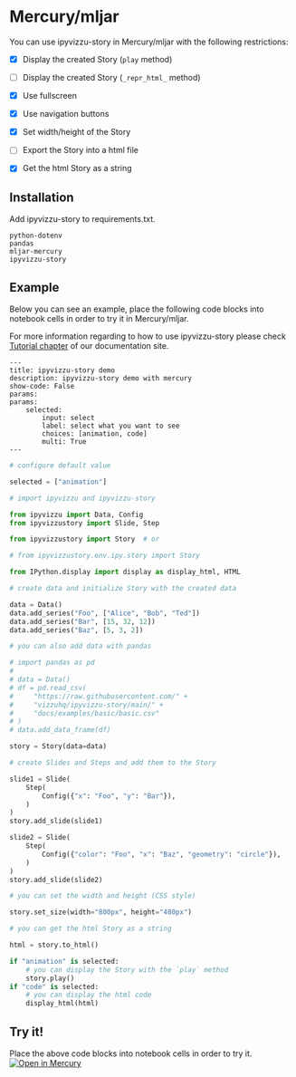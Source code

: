 # Mercury/mljar

You can use ipyvizzu-story in Mercury/mljar with the following restrictions:

- [x] Display the created Story (`play` method)

- [ ] Display the created Story (`_repr_html_` method)

- [x] Use fullscreen

- [x] Use navigation buttons

- [x] Set width/height of the Story

- [ ] Export the Story into a html file

- [x] Get the html Story as a string

## Installation

Add ipyvizzu-story to requirements.txt.

```
python-dotenv
pandas
mljar-mercury
ipyvizzu-story
```

## Example

Below you can see an example, place the following code blocks into notebook
cells in order to try it in Mercury/mljar.

For more information regarding to how to use ipyvizzu-story please check
[Tutorial chapter](../../tutorial.md) of our documentation site.

```
---
title: ipyvizzu-story demo
description: ipyvizzu-story demo with mercury
show-code: False
params:
params:
    selected:
        input: select
        label: select what you want to see
        choices: [animation, code]
        multi: True
---
```

```python
# configure default value

selected = ["animation"]
```

```python
# import ipyvizzu and ipyvizzu-story

from ipyvizzu import Data, Config
from ipyvizzustory import Slide, Step

from ipyvizzustory import Story  # or

# from ipyvizzustory.env.ipy.story import Story

from IPython.display import display as display_html, HTML
```

```python
# create data and initialize Story with the created data

data = Data()
data.add_series("Foo", ["Alice", "Bob", "Ted"])
data.add_series("Bar", [15, 32, 12])
data.add_series("Baz", [5, 3, 2])

# you can also add data with pandas

# import pandas as pd
#
# data = Data()
# df = pd.read_csv(
#     "https://raw.githubusercontent.com/" +
#     "vizzuhq/ipyvizzu-story/main/" +
#     "docs/examples/basic/basic.csv"
# )
# data.add_data_frame(df)

story = Story(data=data)
```

```python
# create Slides and Steps and add them to the Story

slide1 = Slide(
    Step(
        Config({"x": "Foo", "y": "Bar"}),
    )
)
story.add_slide(slide1)

slide2 = Slide(
    Step(
        Config({"color": "Foo", "x": "Baz", "geometry": "circle"}),
    )
)
story.add_slide(slide2)
```

```python
# you can set the width and height (CSS style)

story.set_size(width="800px", height="480px")
```

```python
# you can get the html Story as a string

html = story.to_html()
```

```python
if "animation" is selected:
    # you can display the Story with the `play` method
    story.play()
if "code" is selected:
    # you can display the html code
    display_html(html)
```

## Try it!

Place the above code blocks into notebook cells in order to try it.
[![Open in Mercury](https://raw.githubusercontent.com/mljar/mercury/main/docs/media/open_in_mercury.svg)](https://huggingface.co/spaces/veghdev/ipyvizzu-story-demo)
